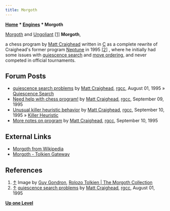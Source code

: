 ```yaml
---
title: Morgoth
---
```

**[Home](Home "Home") \* [Engines](Engines "Engines") \* Morgoth**



 [](http://fan.theonering.net/%7Erolozo/cgi-bin/rolozo.cgi/collection/morgoth) [Morgoth](https://en.wikipedia.org/wiki/Morgoth) and [Ungoliant](https://en.wikipedia.org/wiki/Ungoliant) <a id="cite-note-1" href="#cite-ref-1">[1]</a> 
**Morgoth**,  

a chess program by [Matt Craighead](Matt_Craighead "Matt Craighead") written in [C](C "C") as a complete rewrite of Craighead's former program [Neptune](Neptune "Neptune") in 1995 <a id="cite-note-2" href="#cite-ref-2">[2]</a> , where he initially had some issues with [quiescence search](Quiescence_Search "Quiescence Search") and [move ordering](Move_Ordering "Move Ordering"), and never competed in official tournaments. 



## Forum Posts


* [quiescence search problems](https://groups.google.com/d/msg/rec.games.chess.computer/oCesDi-1iS4/D931c3n_wpwJ) by [Matt Craighead](Matt_Craighead "Matt Craighead"), [rgcc](Computer_Chess_Forums "Computer Chess Forums"), August 01, 1995 » [Quiescence Search](Quiescence_Search "Quiescence Search")
* [Need help with chess program!](https://groups.google.com/d/msg/rec.games.chess.computer/QuJLUQGWEQw/o_DWHm5ZxNYJ) by [Matt Craighead](Matt_Craighead "Matt Craighead"), [rgcc](Computer_Chess_Forums "Computer Chess Forums"), September 09, 1995
* [Unusual killer heuristic behavior](https://groups.google.com/d/msg/rec.games.chess.computer/jlFU_HW-qSY/z7R0NOjZYOIJ) by [Matt Craighead](Matt_Craighead "Matt Craighead"), [rgcc](Computer_Chess_Forums "Computer Chess Forums"), September 10, 1995 » [Killer Heuristic](Killer_Heuristic "Killer Heuristic")
* [More notes on program](https://groups.google.com/d/msg/rec.games.chess.computer/jRvtYqQYI-A/gAi0rviOM-4J) by [Matt Craighead](Matt_Craighead "Matt Craighead"), [rgcc](Computer_Chess_Forums "Computer Chess Forums"), September 10, 1995


## External Links


* [Morgoth from Wikipedia](https://en.wikipedia.org/wiki/Morgoth)
* [Morgoth - Tolkien Gateway](http://tolkiengateway.net/wiki/Morgoth)


## References


1. <a id="cite-ref-1" href="#cite-note-1">↑</a> Image by [Guy Gondron](http://www.protoguy.org/), [Rolozo Tolkien | The Morgoth Collection](http://fan.theonering.net/~rolozo/cgi-bin/rolozo.cgi/collection/morgoth)
2. <a id="cite-ref-2" href="#cite-note-2">↑</a> [quiescence search problems](https://groups.google.com/d/msg/rec.games.chess.computer/oCesDi-1iS4/D931c3n_wpwJ) by [Matt Craighead](Matt_Craighead "Matt Craighead"), [rgcc](Computer_Chess_Forums "Computer Chess Forums"), August 01, 1995

**[Up one Level](Engines "Engines")**







 
